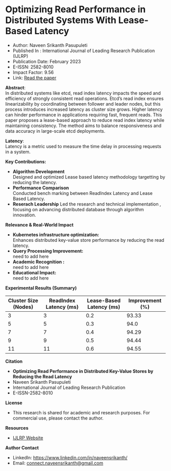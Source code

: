# Optimizing Read Performance in Distributed Systems With Lease-Based Latency
* Author: Naveen Srikanth Pasupuleti
* Published In : International Journal of Leading Research Publication (IJLRP)
* Publication Date: February 2023
* E-ISSN: 2582-8010
* Impact Factor: 9.56
* Link: [Read the paper](https://www.ijlrp.com/research-paper.php?id=1583)

**Abstract**:\
In distributed systems like etcd, read index latency impacts the speed and efficiency of strongly consistent read operations. Etcd’s read index ensures linearizability by coordinating between follower and leader nodes, but this process introduces increased latency as cluster size grows. Higher latency can hinder performance in applications requiring fast, frequent reads. This paper proposes a lease-based approach to reduce read index latency while maintaining consistency. The method aims to balance responsiveness and data accuracy in large-scale etcd deployments.

**Latency**:\
Latency is a metric used to measure the time delay in processing requests in a system.

**Key Contributions:** 
* **Algorithm Development** \
  Designed and optimized Lease based latency methodology targetting by reducing the latency.
* **Performance Comparison** \
  Conducted bench marking between ReadIndex Latency and Lease Based Latency.
* **Reserach Leadership**
  Led the research and technical implementation , focusing on advancing distributed database through algorithm innovation.

**Relevance & Real-World Impact**
* **Kubernetes infrastructure optimization:**\
    Enhances distributed key-value store performance by reducing the read latency.
* **Query Processing Improvement:** \
    need to add here
* **Academic Recognition :** \
    need to add here
* **Educational Impact:** \
    need to add here

**Experimental Results (Summary)**


| Cluster Size (Nodes) | ReadIndex Latency (ms) | Lease-Based Latency (ms)| Improvement (%) |
| ---------------------| --------------------- | ------------------------ | ----------------|
| 3                    | 3                     | 0.2                      | 93.33           |
| 5                    | 5                     | 0.3                      | 94.0            |
| 7                    | 7                     | 0.4                      | 94.29           |
| 9                    | 9                     | 0.5                      | 94.44           |
| 11                   | 11                    | 0.6                      | 94.55           |

**Citation**
* **Optimizing Read Performance in Distributed Key-Value Stores by Reducing the Read Latency**
*   Naveen Srikanth Pasupuleti
*   International Journal of Leading Research Publication
*   E-ISSN-2582-8010

**License**
* This research is shared for academic and research purposes. For commercial use, please contact the author.

**Resources**
* [IJLRP Website](https://www.ijlrp.com/)

**Author Contact** 
  * LinkedIn: https://www.linkedin.com/in/naveensrikanth/
  * Email: connect.naveensrikanth@gmail.com
